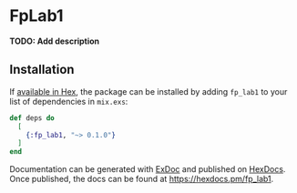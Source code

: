 # FpLab1

**TODO: Add description**

## Installation

If [available in Hex](https://hex.pm/docs/publish), the package can be installed
by adding `fp_lab1` to your list of dependencies in `mix.exs`:

```elixir
def deps do
  [
    {:fp_lab1, "~> 0.1.0"}
  ]
end
```

Documentation can be generated with [ExDoc](https://github.com/elixir-lang/ex_doc)
and published on [HexDocs](https://hexdocs.pm). Once published, the docs can
be found at <https://hexdocs.pm/fp_lab1>.

